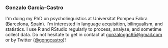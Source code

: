 ###  Gonzalo García-Castro

I'm doing my PhD on psycholinguistics at Universitat Pompeu Fabra (Barcelona, Spain). I'm interested in language acquisition, bilingualism, and statistics. I use R and RStudio regularly to process, analyse, and sometime collect data. Do not hesitate to get in contact at gonzaloggc95@gmail.com or by Twitter ([@gongcastro](https://twitter.com/gongcastro))!

